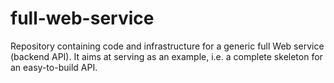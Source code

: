 # full-web-service

Repository containing code and infrastructure for a generic full Web service (backend API).
It aims at serving as an example, i.e. a complete skeleton for an easy-to-build API.
